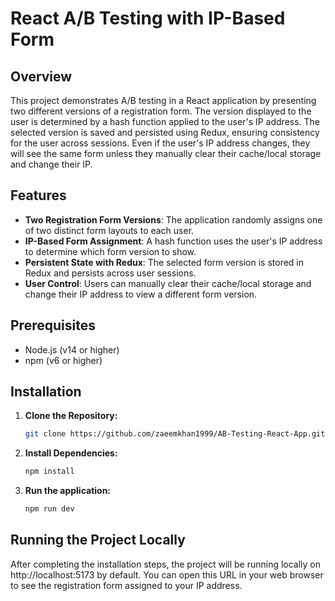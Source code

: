 # React A/B Testing with IP-Based Form

## Overview
This project demonstrates A/B testing in a React application by presenting two different versions of a registration form. The version displayed to the user is determined by a hash function applied to the user's IP address. The selected version is saved and persisted using Redux, ensuring consistency for the user across sessions. Even if the user's IP address changes, they will see the same form unless they manually clear their cache/local storage and change their IP.

## Features
- **Two Registration Form Versions**: The application randomly assigns one of two distinct form layouts to each user.
- **IP-Based Form Assignment**: A hash function uses the user's IP address to determine which form version to show.
- **Persistent State with Redux**: The selected form version is stored in Redux and persists across user sessions.
- **User Control**: Users can manually clear their cache/local storage and change their IP address to view a different form version.

## Prerequisites
- Node.js (v14 or higher)
- npm (v6 or higher)

## Installation

1. **Clone the Repository:**
   ```bash
   git clone https://github.com/zaeemkhan1999/AB-Testing-React-App.git

2. **Install Dependencies:**
   ```bash
   npm install

1. **Run the application:**
   ```bash
   npm run dev

## Running the Project Locally

After completing the installation steps, the project will be running locally on http://localhost:5173 by default. You can open this URL in your web browser to see the registration form assigned to your IP address.
